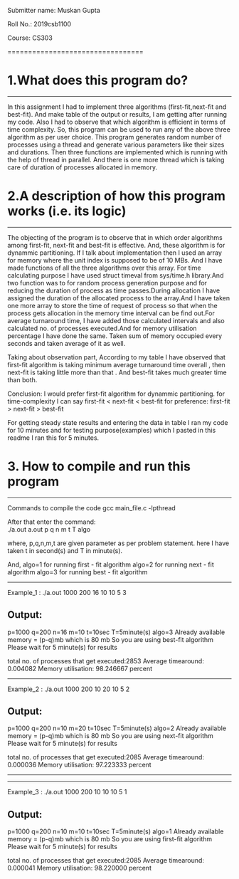 Submitter name: Muskan Gupta

Roll No.:   2019csb1100

Course: CS303

=================================

# 1.What does this program do? 
--------------------------

In this assignment I had to implement three algorithms (first-fit,next-fit and best-fit).
And make table of the output or results, I am getting after running my code.
Also I had to observe that which algorithm is efficient in terms of time complexity.
So, this program can be used to run any of the above three algorithm as per user choice.
This program generates random number of processes using a thread and generate various parameters like their sizes and durations.
Then three functions are implemented which is running with the help of thread in parallel.
And there is one more thread which is taking care of duration of processes allocated in memory.




# 2.A description of how this program works (i.e. its logic)  
-------------------------------------------------------------

The objecting of the program is to observe that in which order algorithms among first-fit, next-fit and best-fit is effective.
And, these algorithm is for dynammic partitioning. 
If I talk about implementation then I used an array for memory where the unit index is supposed to be of 10 MBs.
And I have made functions of all the three algorithms over this array. 
For time calculating purpose I have used struct timeval from sys/time.h library.And two function was to for random process generation purpose and for reducing the duration of process as time passes.During allocation I have assigned the duration of the allocated process to the array.And I have taken one more array to store the time of request of process so that when the process gets allocation in the memory time interval can be find out.For average turnaround time, I have added those calculated intervals and also calculated no. of processes executed.And for memory utilisation percentage I have done the same. Taken sum of memory occupied every seconds and taken average of it as well.


Taking about observation part, According to my table I have observed that first-fit algorithm is taking minimum average turnaround time overall , then next-fit is taking little more than that . And best-fit takes much greater time than both.

Conclusion: 
I would prefer first-fit algorithm for dynammic partitioning.
for time-complexity I can say first-fit < next-fit < best-fit
for preference: first-fit > next-fit > best-fit

For getting steady state results and entering the data in table I ran my code for 10 minutes and for testing purpose(examples) which I pasted in this readme I ran this for 5 minutes.

 
# 3. How to compile and run this program  
----------------------------------------

Commands to compile the code
gcc main_file.c -lpthread

After that enter the command:  
./a.out a.out p q n m t T algo


where, 
p,q,n,m,t are given parameter as per problem statement.
here I have taken t in second(s) and T in minute(s).

And, algo=1 for running first - fit algorithm
algo=2 for running next - fit algorithm
algo=3 for running best - fit algorithm

-------------------------------------------------------------------
Example_1 :  ./a.out 1000 200 16 10 10 5 3                     

Output:
--------------------------------------------------------------------
p=1000  q=200  n=16  m=10  t=10sec   T=5minute(s) algo=3
Already available memory = (p-q)mb which is 80 mb
So you are using best-fit algorithm
Please wait for 5 minute(s) for results

total no. of processes that get executed:2853
Average timearound: 0.004082
Memory utilisation: 98.246667 percent


-------------------------------------------------------------------------
Example_2 : ./a.out 1000 200 10 20 10 5 2                         

Output:
-------------------------------------------------------------------
p=1000  q=200  n=10  m=20  t=10sec   T=5minute(s) algo=2
Already available memory = (p-q)mb which is 80 mb
So you are using next-fit algorithm
Please wait for 5 minute(s) for results

total no. of processes that get executed:2085
Average timearound: 0.000036
Memory utilisation: 97.223333 percent


--------------------------------------------------------------------
-------------------------------------------------------------------------
Example_3 : ./a.out 1000 200 10 10 10 5 1                             

Output:
-------------------------------------------------------------------
p=1000  q=200  n=10  m=10  t=10sec   T=5minute(s) algo=1
Already available memory = (p-q)mb which is 80 mb
So you are using first-fit algorithm
Please wait for 5 minute(s) for results

total no. of processes that get executed:2085
Average timearound: 0.000041
Memory utilisation: 98.220000 percent

